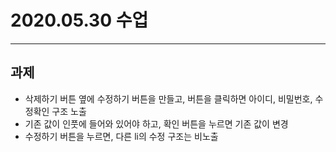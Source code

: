 # 2020.05.30 수업

---

## 과제
* 삭제하기 버튼 옆에 수정하기 버튼을 만들고, 버튼을 클릭하면 아이디, 비밀번호, 수정확인 구조 노출
* 기존 값이 인풋에 들어와 있어야 하고, 확인 버튼을 누르면 기존 값이 변경
* 수정하기 버튼을 누르면, 다른 li의 수정 구조는 비노출
